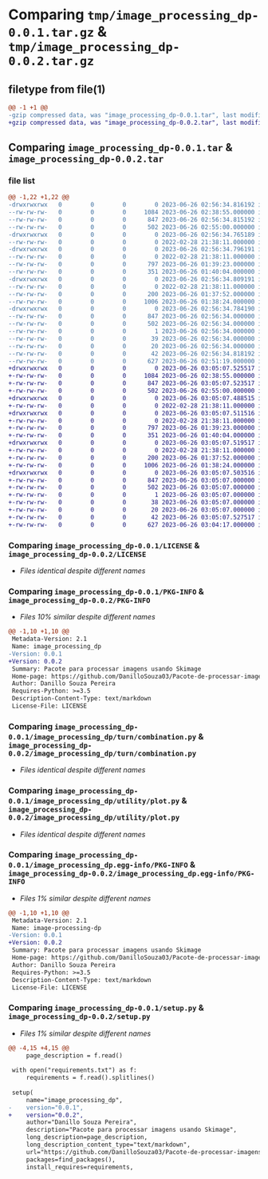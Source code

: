 # Comparing `tmp/image_processing_dp-0.0.1.tar.gz` & `tmp/image_processing_dp-0.0.2.tar.gz`

## filetype from file(1)

```diff
@@ -1 +1 @@
-gzip compressed data, was "image_processing_dp-0.0.1.tar", last modified: Mon Jun 26 02:56:34 2023, max compression
+gzip compressed data, was "image_processing_dp-0.0.2.tar", last modified: Mon Jun 26 03:05:07 2023, max compression
```

## Comparing `image_processing_dp-0.0.1.tar` & `image_processing_dp-0.0.2.tar`

### file list

```diff
@@ -1,22 +1,22 @@
-drwxrwxrwx   0        0        0        0 2023-06-26 02:56:34.816192 image_processing_dp-0.0.1/
--rw-rw-rw-   0        0        0     1084 2023-06-26 02:38:55.000000 image_processing_dp-0.0.1/LICENSE
--rw-rw-rw-   0        0        0      847 2023-06-26 02:56:34.815192 image_processing_dp-0.0.1/PKG-INFO
--rw-rw-rw-   0        0        0      502 2023-06-26 02:55:00.000000 image_processing_dp-0.0.1/README.md
-drwxrwxrwx   0        0        0        0 2023-06-26 02:56:34.765189 image_processing_dp-0.0.1/image_processing_dp/
--rw-rw-rw-   0        0        0        0 2022-02-28 21:38:11.000000 image_processing_dp-0.0.1/image_processing_dp/__init__.py
-drwxrwxrwx   0        0        0        0 2023-06-26 02:56:34.796191 image_processing_dp-0.0.1/image_processing_dp/turn/
--rw-rw-rw-   0        0        0        0 2022-02-28 21:38:11.000000 image_processing_dp-0.0.1/image_processing_dp/turn/__init__.py
--rw-rw-rw-   0        0        0      797 2023-06-26 01:39:23.000000 image_processing_dp-0.0.1/image_processing_dp/turn/combination.py
--rw-rw-rw-   0        0        0      351 2023-06-26 01:40:04.000000 image_processing_dp-0.0.1/image_processing_dp/turn/transformation.py
-drwxrwxrwx   0        0        0        0 2023-06-26 02:56:34.809191 image_processing_dp-0.0.1/image_processing_dp/utility/
--rw-rw-rw-   0        0        0        0 2022-02-28 21:38:11.000000 image_processing_dp-0.0.1/image_processing_dp/utility/__init__.py
--rw-rw-rw-   0        0        0      200 2023-06-26 01:37:52.000000 image_processing_dp-0.0.1/image_processing_dp/utility/io.py
--rw-rw-rw-   0        0        0     1006 2023-06-26 01:38:24.000000 image_processing_dp-0.0.1/image_processing_dp/utility/plot.py
-drwxrwxrwx   0        0        0        0 2023-06-26 02:56:34.784190 image_processing_dp-0.0.1/image_processing_dp.egg-info/
--rw-rw-rw-   0        0        0      847 2023-06-26 02:56:34.000000 image_processing_dp-0.0.1/image_processing_dp.egg-info/PKG-INFO
--rw-rw-rw-   0        0        0      502 2023-06-26 02:56:34.000000 image_processing_dp-0.0.1/image_processing_dp.egg-info/SOURCES.txt
--rw-rw-rw-   0        0        0        1 2023-06-26 02:56:34.000000 image_processing_dp-0.0.1/image_processing_dp.egg-info/dependency_links.txt
--rw-rw-rw-   0        0        0       39 2023-06-26 02:56:34.000000 image_processing_dp-0.0.1/image_processing_dp.egg-info/requires.txt
--rw-rw-rw-   0        0        0       20 2023-06-26 02:56:34.000000 image_processing_dp-0.0.1/image_processing_dp.egg-info/top_level.txt
--rw-rw-rw-   0        0        0       42 2023-06-26 02:56:34.818192 image_processing_dp-0.0.1/setup.cfg
--rw-rw-rw-   0        0        0      627 2023-06-26 02:51:19.000000 image_processing_dp-0.0.1/setup.py
+drwxrwxrwx   0        0        0        0 2023-06-26 03:05:07.525517 image_processing_dp-0.0.2/
+-rw-rw-rw-   0        0        0     1084 2023-06-26 02:38:55.000000 image_processing_dp-0.0.2/LICENSE
+-rw-rw-rw-   0        0        0      847 2023-06-26 03:05:07.523517 image_processing_dp-0.0.2/PKG-INFO
+-rw-rw-rw-   0        0        0      502 2023-06-26 02:55:00.000000 image_processing_dp-0.0.2/README.md
+drwxrwxrwx   0        0        0        0 2023-06-26 03:05:07.488515 image_processing_dp-0.0.2/image_processing_dp/
+-rw-rw-rw-   0        0        0        0 2022-02-28 21:38:11.000000 image_processing_dp-0.0.2/image_processing_dp/__init__.py
+drwxrwxrwx   0        0        0        0 2023-06-26 03:05:07.511516 image_processing_dp-0.0.2/image_processing_dp/turn/
+-rw-rw-rw-   0        0        0        0 2022-02-28 21:38:11.000000 image_processing_dp-0.0.2/image_processing_dp/turn/__init__.py
+-rw-rw-rw-   0        0        0      797 2023-06-26 01:39:23.000000 image_processing_dp-0.0.2/image_processing_dp/turn/combination.py
+-rw-rw-rw-   0        0        0      351 2023-06-26 01:40:04.000000 image_processing_dp-0.0.2/image_processing_dp/turn/transformation.py
+drwxrwxrwx   0        0        0        0 2023-06-26 03:05:07.519517 image_processing_dp-0.0.2/image_processing_dp/utility/
+-rw-rw-rw-   0        0        0        0 2022-02-28 21:38:11.000000 image_processing_dp-0.0.2/image_processing_dp/utility/__init__.py
+-rw-rw-rw-   0        0        0      200 2023-06-26 01:37:52.000000 image_processing_dp-0.0.2/image_processing_dp/utility/io.py
+-rw-rw-rw-   0        0        0     1006 2023-06-26 01:38:24.000000 image_processing_dp-0.0.2/image_processing_dp/utility/plot.py
+drwxrwxrwx   0        0        0        0 2023-06-26 03:05:07.503516 image_processing_dp-0.0.2/image_processing_dp.egg-info/
+-rw-rw-rw-   0        0        0      847 2023-06-26 03:05:07.000000 image_processing_dp-0.0.2/image_processing_dp.egg-info/PKG-INFO
+-rw-rw-rw-   0        0        0      502 2023-06-26 03:05:07.000000 image_processing_dp-0.0.2/image_processing_dp.egg-info/SOURCES.txt
+-rw-rw-rw-   0        0        0        1 2023-06-26 03:05:07.000000 image_processing_dp-0.0.2/image_processing_dp.egg-info/dependency_links.txt
+-rw-rw-rw-   0        0        0       38 2023-06-26 03:05:07.000000 image_processing_dp-0.0.2/image_processing_dp.egg-info/requires.txt
+-rw-rw-rw-   0        0        0       20 2023-06-26 03:05:07.000000 image_processing_dp-0.0.2/image_processing_dp.egg-info/top_level.txt
+-rw-rw-rw-   0        0        0       42 2023-06-26 03:05:07.527517 image_processing_dp-0.0.2/setup.cfg
+-rw-rw-rw-   0        0        0      627 2023-06-26 03:04:17.000000 image_processing_dp-0.0.2/setup.py
```

### Comparing `image_processing_dp-0.0.1/LICENSE` & `image_processing_dp-0.0.2/LICENSE`

 * *Files identical despite different names*

### Comparing `image_processing_dp-0.0.1/PKG-INFO` & `image_processing_dp-0.0.2/PKG-INFO`

 * *Files 10% similar despite different names*

```diff
@@ -1,10 +1,10 @@
 Metadata-Version: 2.1
 Name: image_processing_dp
-Version: 0.0.1
+Version: 0.0.2
 Summary: Pacote para processar imagens usando Skimage
 Home-page: https://github.com/DanilloSouza03/Pacote-de-processar-imagens
 Author: Danillo Souza Pereira
 Requires-Python: >=3.5
 Description-Content-Type: text/markdown
 License-File: LICENSE
```

### Comparing `image_processing_dp-0.0.1/image_processing_dp/turn/combination.py` & `image_processing_dp-0.0.2/image_processing_dp/turn/combination.py`

 * *Files identical despite different names*

### Comparing `image_processing_dp-0.0.1/image_processing_dp/utility/plot.py` & `image_processing_dp-0.0.2/image_processing_dp/utility/plot.py`

 * *Files identical despite different names*

### Comparing `image_processing_dp-0.0.1/image_processing_dp.egg-info/PKG-INFO` & `image_processing_dp-0.0.2/image_processing_dp.egg-info/PKG-INFO`

 * *Files 1% similar despite different names*

```diff
@@ -1,10 +1,10 @@
 Metadata-Version: 2.1
 Name: image-processing-dp
-Version: 0.0.1
+Version: 0.0.2
 Summary: Pacote para processar imagens usando Skimage
 Home-page: https://github.com/DanilloSouza03/Pacote-de-processar-imagens
 Author: Danillo Souza Pereira
 Requires-Python: >=3.5
 Description-Content-Type: text/markdown
 License-File: LICENSE
```

### Comparing `image_processing_dp-0.0.1/setup.py` & `image_processing_dp-0.0.2/setup.py`

 * *Files 1% similar despite different names*

```diff
@@ -4,15 +4,15 @@
     page_description = f.read()
 
 with open("requirements.txt") as f:
     requirements = f.read().splitlines()
 
 setup(
     name="image_processing_dp",
-    version="0.0.1",
+    version="0.0.2",
     author="Danillo Souza Pereira",
     description="Pacote para processar imagens usando Skimage",
     long_description=page_description,
     long_description_content_type="text/markdown",
     url="https://github.com/DanilloSouza03/Pacote-de-processar-imagens",
     packages=find_packages(),
     install_requires=requirements,
```

